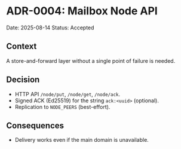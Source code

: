 # ADR-0004: Mailbox Node API

Date: 2025-08-14
Status: Accepted

## Context
A store-and-forward layer without a single point of failure is needed.

## Decision
- HTTP API `/node/put`, `/node/get`, `/node/ack`.
- Signed ACK (Ed25519) for the string `ack:<uuid>` (optional).
- Replication to `NODE_PEERS` (best-effort).

## Consequences
- Delivery works even if the main domain is unavailable.

